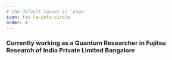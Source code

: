 ```yaml
---
# the default layout is 'page'
icon: fas fa-info-circle
order: 4
---
```


### Currently working as a Quantum Researcher in Fujitsu Research of India Private Limited Bangalore 
 
